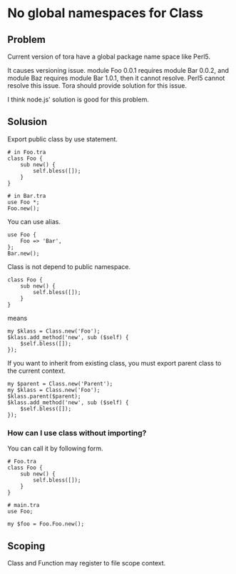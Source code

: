 No global namespaces for Class
==============================

Problem
-------

Current version of tora have a global package name space like Perl5.

It causes versioning issue. module Foo 0.0.1 requires module Bar 0.0.2, and module Baz requires module Bar 1.0.1, then it cannot resolve. Perl5 cannot resolve this issue. Tora should provide solution for this issue.

I think node.js' solution is good for this problem.

Solusion
--------

Export public class by use statement.

    # in Foo.tra
    class Foo {
        sub new() {
            self.bless([]);
        }
    }

    # in Bar.tra
    use Foo *;
    Foo.new();

You can use alias.

    use Foo {
        Foo => 'Bar',
    };
    Bar.new();

Class is not depend to public namespace.

    class Foo {
        sub new() {
            self.bless([]);
        }
    }

means

    my $klass = Class.new('Foo');
    $klass.add_method('new', sub ($self) {
        $self.bless([]);
    });

If you want to inherit from existing class, you must export parent class to the current context.

    my $parent = Class.new('Parent');
    my $klass = Class.new('Foo');
    $klass.parent($parent);
    $klass.add_method('new', sub ($self) {
        $self.bless([]);
    });

### How can I use class without importing?

You can call it by following form.

    # Foo.tra
    class Foo {
        sub new() {
            self.bless([]);
        }
    }

    # main.tra
    use Foo;

    my $foo = Foo.Foo.new();

Scoping
-------

Class and Function may register to file scope context.

